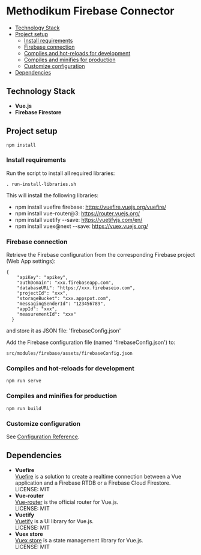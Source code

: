 # Methodikum Firebase Connector

* [Technology Stack](#technology-stack)
* [Project setup](#project-setup)
    * [Install requirements](#install-requirements)
    * [Firebase connection](#firebase-connections)
    * [Compiles and hot-reloads for development](#compiles-and-hot-reloads-for-development)
    * [Compiles and minifies for production](#compiles-and-minifies-for-production)
    * [Customize configuration](#customize-configuration)
* [Dependencies](#dependencies)


## Technology Stack
- **Vue.js**
- **Firebase Firestore**

## Project setup
```
npm install
```

### Install requirements

Run the script to install all required libraries:

```
. run-install-libraries.sh
```

This will install the following libraries:
- npm install vuefire firebase: https://vuefire.vuejs.org/vuefire/
- npm install vue-router@3: https://router.vuejs.org/
- npm install vuetify --save: https://vuetifyjs.com/en/
- npm install vuex@next --save: https://vuex.vuejs.org/

### Firebase connection

Retrieve the Firebase configuration from the corresponding Firebase project (Web App settings):
```
{
    "apiKey": "apikey",
    "authDomain": "xxx.firebaseapp.com",
    "databaseURL": "https://xxx.firebaseio.com",
    "projectId": "xxx",
    "storageBucket": "xxx.appspot.com",
    "messagingSenderId": "123456789",
    "appId": "xxx",
    "measurementId": "xxx"
  }
```
and store it as JSON file: 'firebaseConfig.json'


Add the Firebase configuration file (named 'firebaseConfig.json') to: 
```
src/modules/firebase/assets/firebaseConfig.json
```

### Compiles and hot-reloads for development
```
npm run serve
```

### Compiles and minifies for production
```
npm run build
```

### Customize configuration
See [Configuration Reference](https://cli.vuejs.org/config/).


## Dependencies
- **Vuefire**
    <br> [Vuefire](https://vuefire.vuejs.org/vuefire/) is a solution to create a realtime connection between a Vue application and a Firebase RTDB or a Firebase Cloud Firestore.
    <br>LICENSE: MIT
- **Vue-router**
    <br> [Vue-router](https://router.vuejs.org/) is the official router for Vue.js.
    <br>LICENSE: MIT
- **Vuetify**
    <br> [Vuetify](https://vuetifyjs.com/en/) is a UI library for Vue.js.
    <br>LICENSE: MIT
- **Vuex store**
    <br> [Vuex store](https://vuex.vuejs.org/) is a state management library for Vue.js.
    <br>LICENSE: MIT

